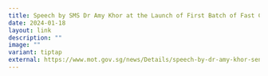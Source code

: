 ```yaml
---
title: Speech by SMS Dr Amy Khor at the Launch of First Batch of Fast Chargers
date: 2024-01-18
layout: link
description: ""
image: ""
variant: tiptap
external: https://www.mot.gov.sg/news/Details/speech-by-dr-amy-khor-senior-minister-of-state-ministry-of-sustainbility-and-the-environment-ministry-of-transport-launch-of-first-batch-of-fast-chargers
---
```

